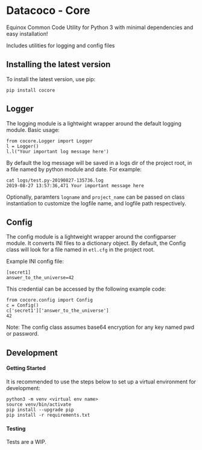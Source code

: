 # Datacoco - Core

Equinox Common Code Utility for Python 3 with minimal dependencies and easy installation!

Includes utilities for logging and config files

## Installing the latest version
To install the latest version, use pip:
```
pip install cocore
```

## Logger

The logging module is a lightwight wrapper around the default logging module. Basic usage:
```
from cocore.Logger import Logger
l = Logger()
l.l("Your important log message here')
```

By default the log message will be saved in a logs dir of the project root, in a file named by python module and date. For example:
```
cat logs/test.py-20190827-135736.log
2019-08-27 13:57:36,471 Your important message here
```

Optionally, paramters `logname` and `project_name` can be passed on class instantiation to
customize the logfile name, and logfile path respectively.

## Config

The config module is a lightweight wrapper around the configparser module. It converts INI files to a dictionary object.
By default, the Config class will look for a file named in `etl.cfg` in the project root.

Example INI config file:
```
[secret1]
answer_to_the_universe=42
```
This credential can be accessed by the following example code:
```
from cocore.config import Config
c = Config()
c['secret1']['answer_to_the_universe']
42
```
Note: The config class assumes base64 encryption for any key named pwd or password.

## Development

#### Getting Started

It is recommended to use the steps below to set up a virtual environment for development:

```
python3 -m venv <virtual env name>
source venv/bin/activate
pip install --upgrade pip
pip install -r requirements.txt
```
#### Testing

Tests are a WIP.
